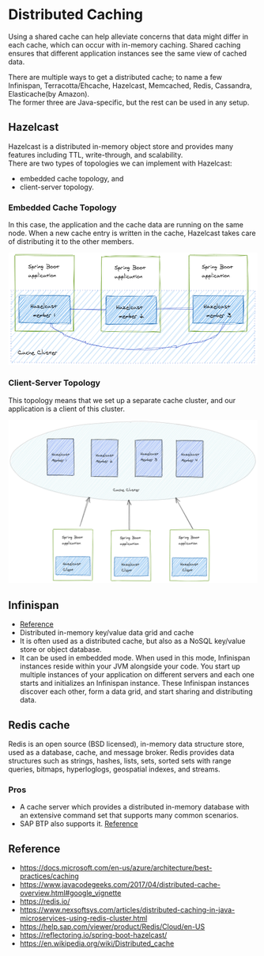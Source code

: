 # Distributed Caching

Using a shared cache can help alleviate concerns that data might differ in each cache, 
which can occur with in-memory caching. Shared caching ensures that different application instances see 
the same view of cached data.



There are multiple ways to get a distributed cache; to name a few  
Infinispan, Terracotta/Ehcache, Hazelcast, Memcached, Redis, Cassandra, Elasticache(by Amazon).  
The former three are Java-specific, but the rest can be used in any setup.

## Hazelcast
Hazelcast is a distributed in-memory object store and provides many features including TTL, write-through, and scalability.  
There are two types of topologies we can implement with Hazelcast:
* embedded cache topology, and
* client-server topology.

### Embedded Cache Topology
In this case, the application and the cache data are running on the same node. When a new cache entry is written in the cache,
Hazelcast takes care of distributing it to the other members.

![emb-cache-hazelcast](images/embedded-cache-hazelcast.png)

### Client-Server Topology
This topology means that we set up a separate cache cluster, and our application is a client of this cluster.

![client-server-cache](images/client-server-cache.png)


## Infinispan 
* [Reference](https://infinispan.org/introduction/)
* Distributed in-memory key/value data grid and cache
* It is often used as a distributed cache, but also as a NoSQL key/value store or object database.
* It can be used in embedded mode. When used in this mode, Infinispan instances reside within your JVM alongside your code. 
You start up multiple instances of your application on different servers and each one starts and initializes an Infinispan instance. 
These Infinispan instances discover each other, form a data grid, and start sharing and distributing data.


## Redis cache
Redis is an open source (BSD licensed), in-memory data structure store, used as a database, cache, and message broker. 
Redis provides data structures such as strings, hashes, lists, sets, sorted sets with range queries, bitmaps, hyperloglogs, geospatial indexes, and streams.

### Pros
* A cache server which provides a distributed in-memory database with an extensive command set that supports many common scenarios.
* SAP BTP also supports it. [Reference](https://help.sap.com/viewer/product/Redis/Cloud/en-US)


## Reference

* https://docs.microsoft.com/en-us/azure/architecture/best-practices/caching
* https://www.javacodegeeks.com/2017/04/distributed-cache-overview.html#google_vignette
* https://redis.io/
* https://www.nexsoftsys.com/articles/distributed-caching-in-java-microservices-using-redis-cluster.html
* https://help.sap.com/viewer/product/Redis/Cloud/en-US
* https://reflectoring.io/spring-boot-hazelcast/
* https://en.wikipedia.org/wiki/Distributed_cache